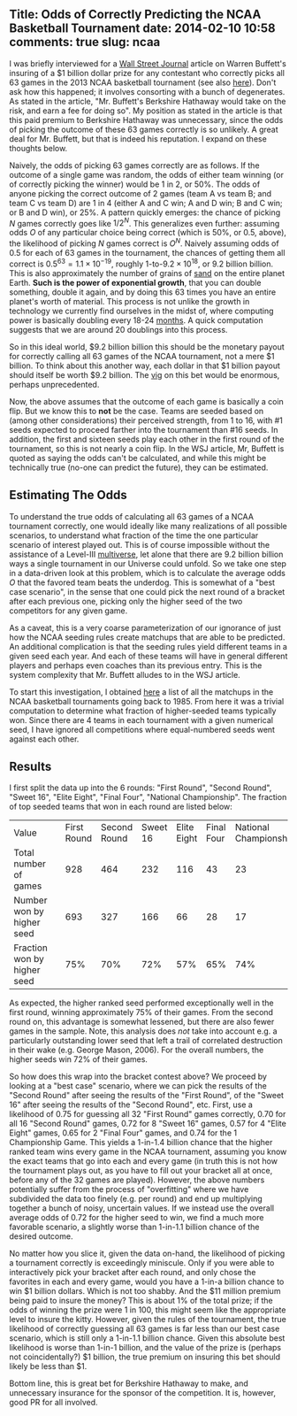 Title: Odds of Correctly Predicting the NCAA Basketball Tournament
date: 2014-02-10 10:58
comments: true
slug: ncaa
----

<!-- PELICAN_BEGIN_SUMMARY --> 

I was briefly interviewed for a 
[Wall Street Journal](http://online.wsj.com/news/articles/SB10001424052702304450904579367153999135482?mod=Business_newsreel_3)
article on Warren Buffett's insuring of a $\$1$ billion dollar prize for
any contestant who correctly picks all 63 games in the 2013 NCAA
basketball tournament (see also
[here](http://www.marketwatch.com/story/yahoo-warren-buffett-and-a-1-billion-contest-2014-02-09-194491044)).  Don't ask
how this happened; it involves consorting with a bunch of degenerates.  As stated in the 
article, "Mr. Buffett's Berkshire Hathaway would take on the risk, and earn a fee for doing so".  My position
as stated in the article is that this paid premium to Berkshire Hathaway was unnecessary, since the odds of picking the outcome of these 63 games
correctly is so unlikely.  A great deal for Mr. Buffett, but that is indeed his reputation.  I expand on these thoughts below.
<!-- PELICAN_END_SUMMARY -->

Naively, the odds of picking 63 games correctly are as follows.  If
the outcome of a single game was random, the odds of either team
winning (or of correctly picking the winner) would be 1 in 2, or 50%.
The odds of anyone picking the correct outcome of 2 games (team A vs
team B; and team C vs team D) are 1 in 4 (either A and C win; A and D
win; B and C win; or B and D win), or 25%.  A pattern quickly emerges:
the chance of picking $N$ games correctly goes like $1/2^N$.  This
generalizes even further: assuming odds $O$ of any particular choice
being correct (which is 50%, or 0.5, above), the likelihood of picking
$N$ games correct is $O^N$.  Naively assuming odds of 0.5 for each of
63 games in the tournament, the chances of getting them all correct is
$0.5^{63} = 1.1 \times 10^{-19}$, roughly 1-to-$9.2 \times
10^{18}$, or 9.2 billion billion.  This is also approximately the
number of grains of
[sand](http://www.npr.org/blogs/krulwich/2012/09/17/161096233/which-is-greater-the-number-of-sand-grains-on-earth-or-stars-in-the-sky)
on the entire planet Earth.  **Such is the power of exponential growth**,
that you can double something, double it again, and by doing this 63
times you have an entire planet's worth of material.  This process is not
unlike the growth in technology we currently find ourselves in the
midst of, where computing power is basically doubling every 18-24
[months](http://en.wikipedia.org/wiki/Moore%27s_law).  A quick
computation suggests that we are around 20 doublings into this process.

So in this ideal world, $\$9.2$ billion billion this should be the
monetary payout for correctly calling all 63 games of the NCAA
tournament, not a mere $\$1$ billion.  To think about this another
way, each dollar in that $\$1$ billion payout should itself be worth
$\$9.2$ billion.  The [vig](http://en.wikipedia.org/wiki/Vigorish) on
this bet would be enormous, perhaps unprecedented.

Now, the above assumes that the outcome of each game is basically a coin
flip.  But we know this to **not** be the case.  Teams are seeded
based on (among other considerations) their perceived strength, from 1
to 16, with #1 seeds expected to proceed farther into the tournament
than #16 seeds.  In addition, the first and sixteen seeds play each
other in the first round of the tournament, so this is not nearly a
coin flip.  In the WSJ article, Mr, Buffett is quoted as saying the
odds can't be calculated, and while this might be technically true
(no-one can predict the future), they can be estimated.  

Estimating The Odds
------------------------

To understand the true odds of calculating all 63 games of a NCAA
tournament correctly, one would ideally like many realizations of all
possible scenarios, to understand what fraction of the time the one
particular scenario of interest played out.  This is of course
impossible without the assistance of a Level-III
[multiverse](http://en.wikipedia.org/wiki/Multiverse), let alone that
there are 9.2 billion billion ways a single tournament in our Universe
could unfold.  So we take one step in a data-driven look at this
problem, which is to calculate the average odds $O$ that the favored
team beats the underdog.  This is somewhat of a "best case scenario",
in the sense that one could pick the next round of a bracket after
each previous one, picking only the higher seed of the two competitors
for any given game.

As a caveat, this is a very coarse parameterization of our ignorance of
just how the NCAA seeding rules create matchups that are able to be
predicted.  An additional complication is that the seeding rules yield
different teams in a given seed each year.  And each of these teams
will have in general different players and perhaps even coaches than
its previous entry.  This is the system complexity that Mr. Buffett
alludes to in the WSJ article.

To start this investigation, I obtained
[here](http://apps.washingtonpost.com/sports/apps/live-updating-mens-ncaa-basketball-bracket/search/?pri_school_id=&pri_conference=&pri_coach=&pri_seed_from=1&pri_seed_to=16&pri_power_conference=&pri_bid_type=&opp_school_id=&opp_conference=&opp_coach=&opp_seed_from=1&opp_seed_to=16&opp_power_conference=&opp_bid_type=&game_type=7&from=1985&to=2013&submit=)
a list of all the matchups in the NCAA basketball tournaments going
back to 1985.  From here it was a trivial computation to determine
what fraction of higher-seeded teams typically won.  Since there are 4
teams in each tournament with a given numerical seed, I have ignored all
competitions where equal-numbered seeds went against each other.

Results
------------------------------
I first split the data up into the 6 rounds: "First Round", "Second Round", "Sweet 16", "Elite Eight", "Final Four", "National Championship".
The fraction of top seeded teams that won in each round are listed below:

<div class="CSSTableGenerator" >
<table >
    <tr>
        <td>  Value                 </td>
        <td>                        </td>
        <td>  First Round           </td>
        <td>  Second Round          </td>
        <td>  Sweet 16              </td>
        <td>  Elite Eight           </td>
        <td>  Final Four            </td>
        <td>  National Championship </td>
    </tr>
    <tr>
        <td>  Total number of games </td>
        <td>                        </td>
        <td>  928  </td>
        <td>  464  </td>
        <td>  232 </td>
        <td>  116 </td>
        <td>  43  </td>
        <td>  23  </td>
    </tr>
    <tr>
        <td>  Number won by higher seed </td>
        <td>                     </td>
        <td>  693 </td>
        <td>  327 </td>
        <td>  166 </td>
        <td>  66  </td>
        <td>  28  </td>
        <td>  17  </td>
    </tr>
    <tr>
        <td>  Fraction won by higher seed </td>
        <td>                     </td>
        <td>  75% </td>
        <td>  70% </td>
        <td>  72% </td>
        <td>  57% </td>
        <td>  65% </td>
        <td>  74% </td>
    </tr>
</table>
</div>

As expected, the higher ranked seed performed exceptionally well in
the first round, winning approximately 75% of their games.  From the
second round on, this advantage is somewhat lessened, but there are
also fewer games in the sample.  Note, this analysis does *not* take
into account e.g. a particularly outstanding lower seed that left a
trail of correlated destruction in their wake (e.g. George Mason,
2006).  For the overall numbers, the higher seeds win 72% of their
games.

So how does this wrap into the bracket contest above?  We proceed by
looking at a "best case" scenario, where we can pick the results of
the "Second Round" after seeing the results of the "First Round", of
the "Sweet 16" after seeing the results of the "Second Round", etc.
First, use a likelihood of 0.75 for guessing all 32 "First Round"
games correctly, 0.70 for all 16 "Second Round" games, 0.72 for 8
"Sweet 16" games, 0.57 for 4 "Elite Eight" games, 0.65 for 2 "Final
Four" games, and 0.74 for the 1 Championship Game.  This yields a
1-in-1.4 billion chance that the higher ranked team wins every game in
the NCAA tournament, assuming you know the exact teams that go into
each and every game (in truth this is not how the tournament plays
out, as you have to fill out your bracket all at once, before any of
the 32 games are played).  However, the above numbers potentially
suffer from the process of "overfitting" where we have subdivided the
data too finely (e.g. per round) and end up multiplying together a
bunch of noisy, uncertain values.  If we instead use the overall
average odds of 0.72 for the higher seed to win, we find a much more
favorable scenario, a slightly worse than 1-in-1.1 billion chance of
the desired outcome.

No matter how you slice it, given the data on-hand, the likelihood of
picking a tournament correctly is exceedingly miniscule.  Only if you
were able to interactively pick your bracket after each round, and
only chose the favorites in each and every game, would you have a
1-in-a billion chance to win $\$1$ billion dollars.  Which is not too
shabby.  And the $\$11$ million premium being paid to insure the
money?  This is about 1% of the total prize; if the odds of winning
the prize were 1 in 100, this might seem like the appropriate level to
insure the kitty.  However, given the rules of the tournament, the
true likelihood of correctly guessing all 63 games is far less than
our best case scenario, which is still only a 1-in-1.1 billion chance.
Given this absolute best likelihood is worse than 1-in-1 billion, and
the value of the prize is (perhaps not coincidentally?) $\$1$ billion,
the true premium on insuring this bet should likely be less than
$\$1$.

Bottom line, this is great bet for Berkshire Hathaway to make, and
unnecessary insurance for the sponsor of the competition.  It is,
however, good PR for all involved.